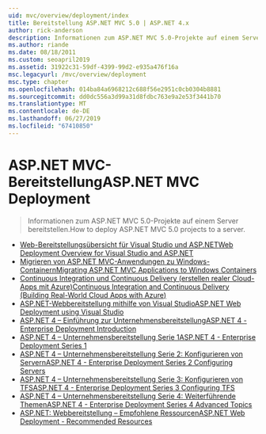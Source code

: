 ```yaml
---
uid: mvc/overview/deployment/index
title: Bereitstellung ASP.NET MVC 5.0 | ASP.NET 4.x
author: rick-anderson
description: Informationen zum ASP.NET MVC 5.0-Projekte auf einem Server bereitstellen.
ms.author: riande
ms.date: 08/18/2011
ms.custom: seoapril2019
ms.assetid: 31922c31-59df-4399-99d2-e935a476f16a
msc.legacyurl: /mvc/overview/deployment
msc.type: chapter
ms.openlocfilehash: 014ba84a6968212c688f56e2951c0cb0304b8881
ms.sourcegitcommit: dd0dc556a3d99a31d8fdbc763e9a2e53f3441b70
ms.translationtype: MT
ms.contentlocale: de-DE
ms.lasthandoff: 06/27/2019
ms.locfileid: "67410850"
---
```

# <a name="aspnet-mvc-deployment"></a><span data-ttu-id="0d197-103">ASP.NET MVC-Bereitstellung</span><span class="sxs-lookup"><span data-stu-id="0d197-103">ASP.NET MVC Deployment</span></span>

> <span data-ttu-id="0d197-104">Informationen zum ASP.NET MVC 5.0-Projekte auf einem Server bereitstellen.</span><span class="sxs-lookup"><span data-stu-id="0d197-104">How to deploy ASP.NET MVC 5.0 projects to a server.</span></span>

- [<span data-ttu-id="0d197-105">Web-Bereitstellungsübersicht für Visual Studio und ASP.NET</span><span class="sxs-lookup"><span data-stu-id="0d197-105">Web Deployment Overview for Visual Studio and ASP.NET</span></span>](https://msdn.microsoft.com/library/dd394698)
- [<span data-ttu-id="0d197-106">Migrieren von ASP.NET MVC-Anwendungen zu Windows-Containern</span><span class="sxs-lookup"><span data-stu-id="0d197-106">Migrating ASP.NET MVC Applications to Windows Containers</span></span>](docker-aspnetmvc.md)
- [<span data-ttu-id="0d197-107">Continuous Integration und Continuous Delivery (erstellen realer Cloud-Apps mit Azure)</span><span class="sxs-lookup"><span data-stu-id="0d197-107">Continuous Integration and Continuous Delivery (Building Real-World Cloud Apps with Azure)</span></span>](../../../aspnet/overview/developing-apps-with-windows-azure/building-real-world-cloud-apps-with-windows-azure/continuous-integration-and-continuous-delivery.md)
- [<span data-ttu-id="0d197-108">ASP.NET-Webbereitstellung mithilfe von Visual Studio</span><span class="sxs-lookup"><span data-stu-id="0d197-108">ASP.NET Web Deployment using Visual Studio</span></span>](../../../web-forms/overview/deployment/visual-studio-web-deployment/index.md)
- [<span data-ttu-id="0d197-109">ASP.NET 4 – Einführung zur Unternehmensbereitstellung</span><span class="sxs-lookup"><span data-stu-id="0d197-109">ASP.NET 4 - Enterprise Deployment Introduction</span></span>](../../../web-forms/overview/deployment/deploying-web-applications-in-enterprise-scenarios/index.md)
- [<span data-ttu-id="0d197-110">ASP.NET 4 – Unternehmensbereitstellung Serie 1</span><span class="sxs-lookup"><span data-stu-id="0d197-110">ASP.NET 4 - Enterprise Deployment Series 1</span></span>](../../../web-forms/overview/deployment/web-deployment-in-the-enterprise/index.md)
- [<span data-ttu-id="0d197-111">ASP.NET 4 – Unternehmensbereitstellung Serie 2: Konfigurieren von Servern</span><span class="sxs-lookup"><span data-stu-id="0d197-111">ASP.NET 4 - Enterprise Deployment Series 2 Configuring Servers</span></span>](../../../web-forms/overview/deployment/configuring-server-environments-for-web-deployment/index.md)
- [<span data-ttu-id="0d197-112">ASP.NET 4 – Unternehmensbereitstellung Serie 3: Konfigurieren von TFS</span><span class="sxs-lookup"><span data-stu-id="0d197-112">ASP.NET 4 - Enterprise Deployment Series 3 Configuring TFS</span></span>](../../../web-forms/overview/deployment/configuring-team-foundation-server-for-web-deployment/index.md)
- [<span data-ttu-id="0d197-113">ASP.NET 4 – Unternehmensbereitstellung Serie 4: Weiterführende Themen</span><span class="sxs-lookup"><span data-stu-id="0d197-113">ASP.NET 4 - Enterprise Deployment Series 4 Advanced Topics</span></span>](../../../web-forms/overview/deployment/advanced-enterprise-web-deployment/index.md)
- [<span data-ttu-id="0d197-114">ASP.NET: Webbereitstellung – Empfohlene Ressourcen</span><span class="sxs-lookup"><span data-stu-id="0d197-114">ASP.NET Web Deployment - Recommended Resources</span></span>](../../../whitepapers/aspnet-web-deployment-content-map.md)
